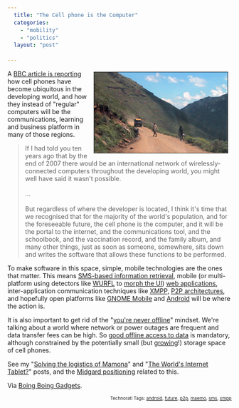 ```yaml
---
  title: "The Cell phone is the Computer"
  categories: 
    - "mobility"
    - "politics"
  layout: "post"

---
```

<img src="/files/driving_in_lesotho.jpg" height="181" width="300" border="1" align="right" hspace="8" vspace="4" alt="Driving In Lesotho" />
A <a href="http://news.bbc.co.uk/2/hi/technology/7106998.stm">BBC article is reporting</a> how cell phones have become ubiquitous in the developing world, and how they instead of &quot;regular&quot; computers will be the communications, learning and business platform in many of those regions.
<blockquote>If I had told you ten years ago that by the end of 2007 there would be an international network of wirelessly-connected computers throughout the developing world, you might well have said it wasn't possible.
<br /><br />
...
<br /><br />
But regardless of where the developer is located, I think it's time that we recognised that for the majority of the world's population, and for the foreseeable future, the cell phone is the computer, and it will be the portal to the internet, and the communications tool, and the schoolbook, and the vaccination record, and the family album, and many other things, just as soon as someone, somewhere, sits down and writes the software that allows these functions to be performed.</blockquote>To make software in this space, simple, mobile technologies are the ones that matter. This means <a href="http://www.kannel.org/">SMS-based information retrieval</a>, mobile (or multi-platform using detectors like <a href="http://en.wikipedia.org/wiki/Wurfl">WURFL</a> to <a href="http://www.tera-wurfl.com/">morph the UI</a>) <a href="http://en.wikipedia.org/wiki/Mobile_web">web applications</a>, inter-application communication techniques like <a href="http://www.xmpp.org/">XMPP</a>, <a href="http://bergie.iki.fi/blog/first-look-at-digital-business-ecosystem.html">P2P architectures</a>, and hopefully open platforms like <a href="http://www.gnome.org/mobile/">GNOME Mobile</a> and <a href="http://code.google.com/android/">Android</a> will be where the action is.

It is also important to get rid of the &quot;<a href="http://www.37signals.com/svn/posts/347-youre-not-on-a-fucking-plane-and-if-you-are-it-doesnt-matter">you're never offline</a>&quot; mindset. We're talking about a world where network or power outages are frequent and data transfer fees can be high. So <a href="http://bergie.iki.fi/blog/the_old_offline_vs-online_debate.html">good offline access to data</a> is mandatory, although constrained by the potentially small (but <a href="http://www.steves-digicams.com/high-capacity_storage.html">growing</a>!) storage space of cell phones.

See my &quot;<a href="http://bergie.iki.fi/blog/solving-logistics-of-mamona.html">Solving the logistics of Mamona</a>&quot; and &quot;<a href="http://bergie.iki.fi/blog/the_world-s_internet_tablet.html">The World's Internet Tablet?</a>&quot; posts, and the <a href="http://bergie.iki.fi/blog/second-day-of-nonprofit-technology-conference.html#c3b174674ac219dc5e997c16c099e8ea">Midgard positioning</a> related to this.

Via <a href="http://gadgets.boingboing.net/2008/01/17/africa-has-computers.html">Boing Boing Gadgets</a>.

<p style="text-align:right;font-size:10px;">Technorati Tags: <a href="http://www.technorati.com/tag/android">android</a>, <a href="http://www.technorati.com/tag/future">future</a>, <a href="http://www.technorati.com/tag/p2p">p2p</a>, <a href="http://www.technorati.com/tag/maemo">maemo</a>, <a href="http://www.technorati.com/tag/sms">sms</a>, <a href="http://www.technorati.com/tag/xmpp">xmpp</a></p>